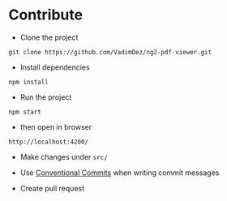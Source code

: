 # Contribute

* Clone the project
```
git clone https://github.com/VadimDez/ng2-pdf-viewer.git
```

* Install dependencies
```
npm install
```

* Run the project
```
npm start
```

* then open in browser
```
http://localhost:4200/
```

* Make changes under `src/`

* Use [Conventional Commits](https://www.conventionalcommits.org/en/v1.0.0/) when writing commit messages

* Create pull request
